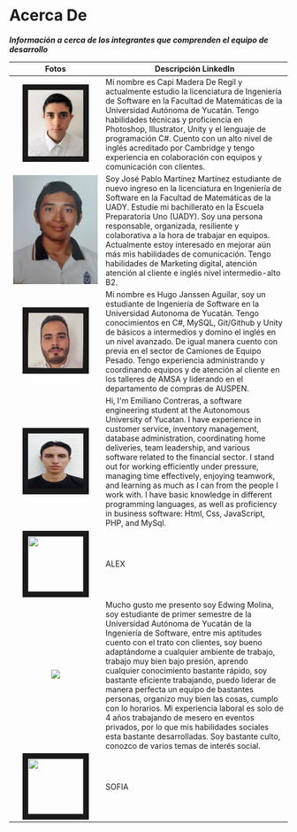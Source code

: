 # Acerca De
_**Información a cerca de los integrantes que comprenden el equipo de desarrollo**_

| Fotos    | Descripción LinkedIn |
| :----------: | ---------- | 
|<img src="https://github.com/hjanssena/FIS-Proyecto/blob/5d2ba7ef3681f646a8feee988647e303018f1330/Assets/CapiMaderaDeRegil.jpeg" width="100" height="120" border="10"/>            | Mi nombre es Capi Madera De Regil y actualmente estudio la licenciatura de Ingeniería de Software en la Facultad de Matemáticas de la Universidad Autónoma de Yucatán. Tengo habilidades técnicas y proficiencia en Photoshop, Illustrator, Unity y el lenguaje de programación C#. Cuento con un alto nivel de inglés acreditado por Cambridge y tengo experiencia en colaboración con equipos y comunicación con clientes.|
|<img src="https://github.com/hjanssena/FIS-Proyecto/blob/bcd556ce2a859931295c1e472d012e36a3833b53/Assets/Foto%20JPabloMtz.jpeg"/>                  |Soy José Pablo Martínez Martínez estudiante de nuevo ingreso en la licenciatura en Ingeniería de Software en la Facultad de Matemáticas de la UADY. Estudie mi bachillerato en la Escuela Preparatoria Uno (UADY). Soy una persona responsable, organizada, resiliente y colaborativa a la hora de trabajar en equipos. Actualmente estoy interesado en mejorar aún más mis habilidades de comunicación. Tengo habilidades de Marketing digital, atención atención al cliente e inglés nivel intermedio-alto B2. |
|<img src="https://github.com/hjanssena/FIS-Proyecto/blob/HugoJanssen/Assets/1692911471095.jpg?raw=true" width="100" height="100" border="10"/>                            |Mi nombre es Hugo Janssen Aguilar, soy un estudiante de Ingeniería de Software en la Universidad Autonoma de Yucatán. Tengo conocimientos en C#, MySQL, Git/Github y Unity de básicos a intermedios y domino el inglés en un nivel avanzado. De igual manera cuento con previa en el sector de Camiones de Equipo Pesado. Tengo experiencia administrando y coordinando equipos y de atención al cliente en los talleres de AMSA y liderando en el departamento de compras de AUSPEN.| 
|<img src="https://github.com/hjanssena/FIS-Proyecto/blob/EmilianoContreras/Assets/EmilianoContreras.jpg?raw=true" width="100" height="100" border="10"/>                  |Hi, I'm Emiliano Contreras, a software engineering student at the Autonomous University of Yucatan. I have experience in customer service, inventory management, database administration, coordinating home deliveries, team leadership, and various software related to the financial sector. I stand out for working efficiently under pressure, managing time effectively, enjoying teamwork, and learning as much as I can from the people I work with. I have basic knowledge in different programming languages, as well as proficiency in business software: Html, Css, JavaScript, PHP, and MySql.|
|<img src="https://images.unsplash.com/photo-1415604934674-561df9abf539?ixlib=rb-1.2.1&ixid=eyJhcHBfaWQiOjEyMDd9&auto=format&fit=crop&w=2772&q=80" width="100" height="100" border="10"/>                  | ALEX |
|<img src="https://github.com/hjanssena/FIS-Proyecto/blob/b74a8f0286ed9872940f5aab4377e26ed714673c/EdwingMolina.jpeg"/>                  |Mucho gusto me presento soy Edwing Molina, soy estudiante de primer semestre de la Universidad Autónoma de Yucatán de la Ingeniería de Software, entre mis aptitudes cuento con el trato con clientes, soy bueno adaptándome a cualquier ambiente de trabajo, trabajo muy bien bajo presión, aprendo cualquier conocimiento bastante rápido, soy bastante eficiente trabajando, puedo liderar de manera perfecta un equipo de bastantes personas, organizo muy bien las cosas, cumplo con lo horarios. Mi experiencia laboral es solo de 4 años trabajando de mesero en eventos privados, por lo que mis habilidades sociales esta bastante desarrolladas. Soy bastante culto, conozco de varios temas de interés social. |
|<img src="https://images.unsplash.com/photo-1415604934674-561df9abf539?ixlib=rb-1.2.1&ixid=eyJhcHBfaWQiOjEyMDd9&auto=format&fit=crop&w=2772&q=80" width="100" height="100" border="10"/>                  | SOFIA |
